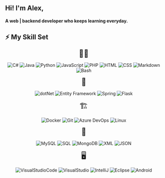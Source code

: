 ## Hi! I'm Alex,

#### A **web | backend developer** who keeps learning everyday.


## ⚡ My Skill Set 
<p>
<p align="center"><font size="5">🧑‍💻</font></p>
<p align="center">
<img alt="C#" src="https://custom-icon-badges.demolab.com/badge/C%23-68217A.svg?logo=cs2&logoColor=white&style=for-the-badge">
<img alt="Java" src="https://custom-icon-badges.demolab.com/badge/Java-007396.svg?logo=java&logoColor=white&style=for-the-badge">
<img alt="Python" src="https://img.shields.io/badge/Python-14354C.svg?logo=python&logoColor=white&style=for-the-badge">
<img alt="JavaScript" src="https://img.shields.io/badge/JavaScript-F7DF1E.svg?logo=javascript&logoColor=black&style=for-the-badge">
<img alt="PHP" src="https://img.shields.io/badge/PHP-7A86B8?logo=php&logoColor=white&style=for-the-badge">
<img alt="HTML" src="https://img.shields.io/badge/HTML-E34F26.svg?logo=html5&logoColor=white&style=for-the-badge">
<img alt="CSS" src="https://img.shields.io/badge/CSS-1572B6.svg?logo=css3&logoColor=white&style=for-the-badge">
<img alt="Markdown" src="https://img.shields.io/badge/Markdown-000000.svg?logo=markdown&logoColor=white&style=for-the-badge">
<img alt="Bash" src="https://custom-icon-badges.demolab.com/badge/Bash-222222.svg?logo=bash&logoColor=white&style=for-the-badge">
</p>
<p align="center"><font size="5">🧰</font></p>
<p align="center">
<img alt="dotNet" src="https://custom-icon-badges.demolab.com/badge/.NET%20FRAMEWORK-68217A.svg?logo=dotnet&logoColor=white&style=for-the-badge">
<img alt="Entity Framework" src="https://img.shields.io/badge/Entity Framework-0772B7?logo=Microsoft&logoColor=white&style=for-the-badge">
<img alt="Spring" src="https://custom-icon-badges.demolab.com/badge/Spring-13bb52.svg?logo=spring&logoColor=white&style=for-the-badge">
<img alt="Flask" src="https://img.shields.io/badge/Flask-14354C.svg?logo=flask&logoColor=white&style=for-the-badge">
</p>
<p align="center"><font size="5">🏗️</font></p>
<p align="center">
<img alt="Docker" src="https://img.shields.io/badge/Docker-46a2f1?logo=docker&logoColor=white&style=for-the-badge">
<img alt="Git" src="https://img.shields.io/badge/Git-F05032?logo=git&logoColor=white&style=for-the-badge">
<img alt="Azure DevOps" src="https://img.shields.io/badge/Azure%20DevOps-4680f2?logo=docker&logoColor=white&style=for-the-badge">
<img alt="Linux" src="https://img.shields.io/badge/Linux-BBBBBB.svg?logo=linux&logoColor=black&style=for-the-badge">
</p>
<p align="center"><font size="5">💾</font></p>
<p align="center">
<img alt="MySQL" src="https://custom-icon-badges.demolab.com/badge/MySQL-025E7F.svg?logo=mysql&logoColor=white&style=for-the-badge">
<img alt="SQL" src="https://custom-icon-badges.demolab.com/badge/SQL-F51A5A.svg?logo=sql&logoColor=white&style=for-the-badge">
<img alt="MongoDB" src="https://img.shields.io/badge/MongoDB-13aa52?logo=mongodb&logoColor=white&style=for-the-badge">
<img alt="XML" src="https://custom-icon-badges.demolab.com/badge/XML-999999.svg?logo=database&logoColor=white&style=for-the-badge">
<img alt="JSON" src="https://img.shields.io/badge/JSON-333333?logo=json&logoColor=white&style=for-the-badge">
</p>
<p align="center"><font size="5">🖥️</font></p>
<p align="center">
<img alt="VisualStudioCode" src="https://custom-icon-badges.demolab.com/badge/VS%20Code-39A7F2.svg?logo=visualstudiocode&logoColor=white&style=for-the-badge">
<img alt="VisualStudio" src="https://custom-icon-badges.demolab.com/badge/Visual%20Studio-68217A.svg?logo=visualstudio&logoColor=white&style=for-the-badge">
<img alt="IntelliJ" src="https://custom-icon-badges.demolab.com/badge/IntelliJ-27282C.svg?logo=intellij&logoColor=white&style=for-the-badge">
<img alt="Eclipse" src="https://img.shields.io/badge/Eclipse-DA7A08?logo=eclipse&logoColor=white&style=for-the-badge">
<img alt="Android" src="https://img.shields.io/badge/Android-12BB32?logo=android&logoColor=white&style=for-the-badge">
</p>
</p>


